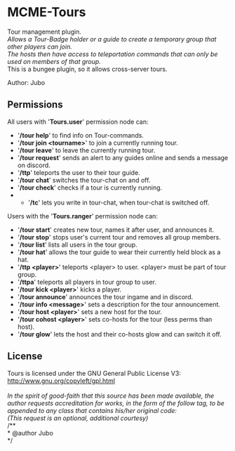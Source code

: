 # MCME-Tours

Tour management plugin.<br/>
<i>Allows a Tour-Badge holder or a guide to create a temporary group that other players can join.<br/>
The hosts then have access to teleportation commands that can only be used on members of that group.<br/></i>
This is a bungee plugin, so it allows cross-server tours.
<br/>

Author: Jubo

## <b>Permissions</b>
All users with '<b>Tours.user</b>' permission node can:
- '<b>/tour help</b>' to find info on Tour-commands.
- '<b>/tour join \<tourname\></b>' to join a currently running tour.
- '<b>/tour leave</b>' to leave the currently running tour.
- '<b>/tour request</b>' sends an alert to any guides online and sends a message on discord.
- '<b>/ttp</b>' teleports the user to their tour guide.
- '<b>/tour chat</b>' switches the tour-chat on and off.
- '<b>/tour check</b>' checks if a tour is currently running.
- - '<b>/tc</b>' lets you write in tour-chat, when tour-chat is switched off.

Users with the '<b>Tours.ranger</b>' permission node can:
- '<b>/tour start</b>' creates new tour, names it after user, and announces it.
- '<b>/tour stop</b>' stops user's current tour and removes all group members.
- '<b>/tour list</b>' lists all users in the tour group.
- '<b>/tour hat</b>' allows the tour guide to wear their currently held block as a hat.
- '<b>/ttp \<player\></b>' teleports \<player\> to user. \<player\> must be part of tour group.
- '<b>/ttpa</b>' teleports all players in tour group to user.
- '<b>/tour kick \<player\></b>' kicks a player.
- '<b>/tour announce</b>' announces the tour ingame and in discord.
- '<b>/tour info \<message\></b>' sets a description for the tour announcement.
- '<b>/tour host \<player\></b>' sets a new host for the tour.
- '<b>/tour cohost \<player\></b>' sets co-hosts for the tour (less perms than host).
- '<b>/tour glow</b>' lets the host and their co-hosts glow and can switch it off.

## <b>License</b>

Tours is licensed under the GNU General Public License V3:<br/>
http://www.gnu.org/copyleft/gpl.html<br/>
<br/>
<i>In the spirit of good-faith that this source has been made available, the author requests accreditation for works, in the form of the follow tag, to be appended to any class that contains his/her original code:<br/>
(This request is an optional, additional courtesy)</i><br/>
/**<br/>
\* @author Jubo<br/>
\*/<br/>